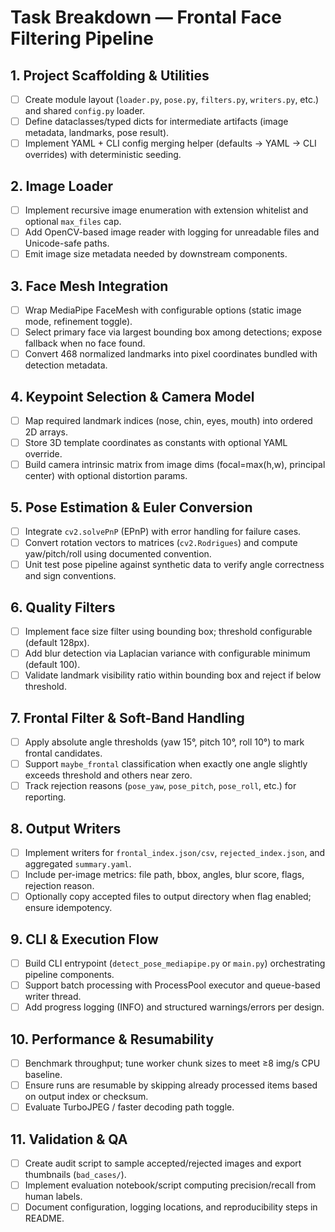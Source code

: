 # Task Breakdown — Frontal Face Filtering Pipeline

## 1. Project Scaffolding & Utilities
- [ ] Create module layout (`loader.py`, `pose.py`, `filters.py`, `writers.py`, etc.) and shared `config.py` loader.
- [ ] Define dataclasses/typed dicts for intermediate artifacts (image metadata, landmarks, pose result).
- [ ] Implement YAML + CLI config merging helper (defaults → YAML → CLI overrides) with deterministic seeding.

## 2. Image Loader
- [ ] Implement recursive image enumeration with extension whitelist and optional `max_files` cap.
- [ ] Add OpenCV-based image reader with logging for unreadable files and Unicode-safe paths.
- [ ] Emit image size metadata needed by downstream components.

## 3. Face Mesh Integration
- [ ] Wrap MediaPipe FaceMesh with configurable options (static image mode, refinement toggle).
- [ ] Select primary face via largest bounding box among detections; expose fallback when no face found.
- [ ] Convert 468 normalized landmarks into pixel coordinates bundled with detection metadata.

## 4. Keypoint Selection & Camera Model
- [ ] Map required landmark indices (nose, chin, eyes, mouth) into ordered 2D arrays.
- [ ] Store 3D template coordinates as constants with optional YAML override.
- [ ] Build camera intrinsic matrix from image dims (focal=max(h,w), principal center) with optional distortion params.

## 5. Pose Estimation & Euler Conversion
- [ ] Integrate `cv2.solvePnP` (EPnP) with error handling for failure cases.
- [ ] Convert rotation vectors to matrices (`cv2.Rodrigues`) and compute yaw/pitch/roll using documented convention.
- [ ] Unit test pose pipeline against synthetic data to verify angle correctness and sign conventions.

## 6. Quality Filters
- [ ] Implement face size filter using bounding box; threshold configurable (default 128px).
- [ ] Add blur detection via Laplacian variance with configurable minimum (default 100).
- [ ] Validate landmark visibility ratio within bounding box and reject if below threshold.

## 7. Frontal Filter & Soft-Band Handling
- [ ] Apply absolute angle thresholds (yaw 15°, pitch 10°, roll 10°) to mark frontal candidates.
- [ ] Support `maybe_frontal` classification when exactly one angle slightly exceeds threshold and others near zero.
- [ ] Track rejection reasons (`pose_yaw`, `pose_pitch`, `pose_roll`, etc.) for reporting.

## 8. Output Writers
- [ ] Implement writers for `frontal_index.json/csv`, `rejected_index.json`, and aggregated `summary.yaml`.
- [ ] Include per-image metrics: file path, bbox, angles, blur score, flags, rejection reason.
- [ ] Optionally copy accepted files to output directory when flag enabled; ensure idempotency.

## 9. CLI & Execution Flow
- [ ] Build CLI entrypoint (`detect_pose_mediapipe.py` or `main.py`) orchestrating pipeline components.
- [ ] Support batch processing with ProcessPool executor and queue-based writer thread.
- [ ] Add progress logging (INFO) and structured warnings/errors per design.

## 10. Performance & Resumability
- [ ] Benchmark throughput; tune worker chunk sizes to meet ≥8 img/s CPU baseline.
- [ ] Ensure runs are resumable by skipping already processed items based on output index or checksum.
- [ ] Evaluate TurboJPEG / faster decoding path toggle.

## 11. Validation & QA
- [ ] Create audit script to sample accepted/rejected images and export thumbnails (`bad_cases/`).
- [ ] Implement evaluation notebook/script computing precision/recall from human labels.
- [ ] Document configuration, logging locations, and reproducibility steps in README.
